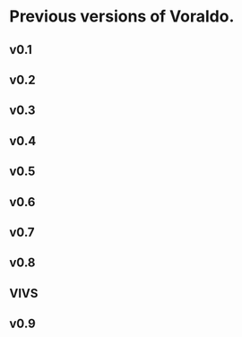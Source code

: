# Previous versions of Voraldo.


## v0.1


## v0.2


## v0.3


## v0.4


## v0.5


## v0.6


## v0.7


## v0.8


## VIVS


## v0.9
